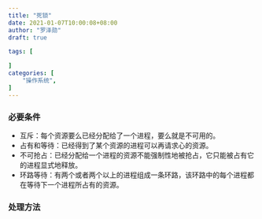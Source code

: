 ```yaml
---
title: "死锁"
date: 2021-01-07T10:00:08+08:00
author: "罗泽勋"
draft: true

tags: [

]
categories: [
    "操作系统",
]
---
```


### 必要条件
* 互斥：每个资源要么已经分配给了一个进程，要么就是不可用的。
* 占有和等待：已经得到了某个资源的进程可以再请求心的资源。
* 不可抢占：已经分配给一个进程的资源不能强制性地被抢占，它只能被占有它的进程显式地释放。
* 环路等待：有两个或者两个以上的进程组成一条环路，该环路中的每个进程都在等待下一个进程所占有的资源。

### 处理方法
